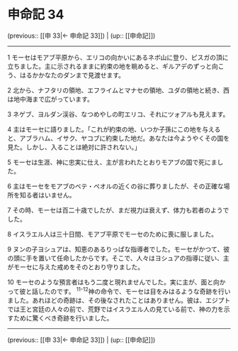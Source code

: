 # 申命記 34

(previous:: [[申 33|← 申命記 33]]) | (up:: [[申命記]])

***




1 
モーセはモアブ平原から、エリコの向かいにあるネボ山に登り、ピスガの頂に立ちました。主に示されるままに約束の地を眺めると、ギルアデのずっと向こう、はるかかなたのダンまで見渡せます。 



2 
北から、ナフタリの領地、エフライムとマナセの領地、ユダの領地と続き、西は地中海まで広がっています。 



3 
ネゲブ、ヨルダン渓谷、なつめやしの町エリコ、それにツォアルも見えます。 



4 
主はモーセに語りました。「これが約束の地、いつか子孫にこの地を与えると、アブラハム、イサク、ヤコブに約束した地だ。あなたは今ようやくその国を見た。しかし、入ることは絶対に許されない。」 



5 
モーセは生涯、神に忠実に仕え、主が言われたとおりモアブの国で死にました。 



6 
主はモーセをモアブのベテ・ペオルの近くの谷に葬りましたが、その正確な場所を知る者はいません。 



7 
その時、モーセは百二十歳でしたが、まだ視力は衰えず、体力も若者のようでした。 



8 
イスラエル人は三十日間、モアブ平原でモーセのために喪に服しました。 



9 
ヌンの子ヨシュアは、知恵のあるりっぱな指導者でした。モーセがかつて、彼の頭に手を置いて任命したからです。そこで、人々はヨシュアの指導に従い、主がモーセに与えた戒めをそのとおり守りました。 



10 
モーセのような預言者はもう二度と現れませんでした。実に主が、面と向かって彼と話したのです。 <sup class="versenum">11-12</sup>神の命令で、モーセは目をみはるような奇跡を行いました。あれほどの奇跡は、その後なされたことはありません。彼は、エジプトでは王と宮廷の人々の前で、荒野ではイスラエル人の見ている前で、神の力を示すために驚くべき奇跡を行いました。

***

(previous:: [[申 33|← 申命記 33]]) | (up:: [[申命記]])
